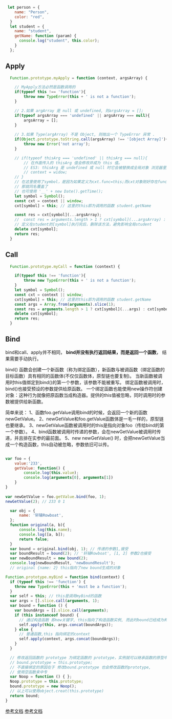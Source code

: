 
```js
 let person = {
    name: "Person",
    color: "red",
  }
  let student = {
    name: "student",
    getName: function (param) {
      console.log("student", this.color);
    }
  };
```

## Apply
```js
  Function.prototype.myApply = function (context, argsArray) {

    // MyApply方法必然是函数调用的
    if(typeof this !== 'function'){
        throw new TypeError(this + ' is not a function');
    }

    // 2.如果 argArray 是 null 或 undefined, 则argsArray = [];
    if(typeof argsArray === 'undefined' || argsArray === null){
        argsArray = [];
    }
    
    // 3.如果 Type(argArray) 不是 Object, 则抛出一个 TypeError 异常 .
    if(Object.prototype.toString.call(argsArray) !== '[object Array]'){
        throw new Error('not array');
    }

    // if(typeof thisArg === 'undefined' || thisArg === null){
        // 在外面传入的 thisArg 值会修改并成为 this 值。
        // ES3: thisArg 是 undefined 或 null 时它会被替换成全局对象 浏览器里是window
        // context = widow;
    // }
    // 在这里使用了symbol，是因为如果定义为cxt.func=this;而cxt对象刚好存在func方法，
    // 那就同名覆盖了
    // 也可使用 '__' + new Date().getTime();
    let symbol = Symbol();
    const cxt = context || window;
    cxt[symbol] = this; // 这里的this即为调用的函数 student.getName

    const res = cxt[symbol](...argsArray);
    //  const res = arguments.length > 1 ? cxt[symbol](...argsArray) : cxt[symbol]();
    // 定义在student的[symbol]执行完后，删除该方法，避免影响全局student
    delete cxt[symbol];
    return res;
  }

```

## Call

```js
  Function.prototype.myCall = function (context) {

    if(typeof this !== 'function'){
        throw new TypeError(this + ' is not a function');
    }
    let symbol = Symbol();
    const cxt = context || window;
    cxt[symbol] = this; // 这里的this即为调用的函数 student.getName
    const args = Array.from(arguments).slice(1);
    const res = arguments.length > 1 ? cxt[symbol](...args) : cxt[symbol]();
    delete cxt[symbol];
    return res;
  }

```


## Bind

 bind和call、apply并不相同，
 **bind并没有执行返回结果，而是返回一个函数**，
 结果需要手动执行。


bind() 函数会创建一个新函数（称为绑定函数），新函数与被调函数（绑定函数的目标函数）具有相同的函数体(不仅仅函数体，原型链也要复制)。
当新函数被调用时this值绑定到bind()的第一个参数，该参数不能被重写。
绑定函数被调用时，bind()也接受预设的参数提供给原函数。
一个绑定函数也能使用new操作符创建对象：这种行为就像把原函数当成构造器。提供的this值被忽略，同时调用时的参数被提供给新函数。

简单来说：
1、函数foo.getValue调用bind的时候，会返回一个新的函数newGetValue。
2、newGetValue和foo.getValue函数体是一毛一样的，原型链也要继承。
3、newGetValue函数被调用时的this是指向对象foo（传给bind的第一个参数）。
4、bind函数被调用时传递的参数，会在newGetValue被调用时传递，并且排在实参的最前面。
5、new newGetValue() 时，会把newGetValue当成一个构造函数，this自动被忽略，参数依旧可以传。

```js

var foo = {
    value:'233',
    getValue: function() {
        console.log(this.value);
        console.log(arguments[0], arguments[1])
    }
}
 
var newGetValue = foo.getValue.bind(foo, 1);
newGetValue(2); // 233 0 1

```


```js
  var obj = {
      name: '轩辕Rowboat',
  };
  function original(a, b){
      console.log(this.name);
      console.log([a, b]);
      return false;
  }
  var bound = original.bind(obj, 1); // 传递的参数1,接受
  var boundResult = bound(2); // '轩辕Rowboat', [1, 2] 参数2也接受
  var newBoundResult = new bound(2); 
  console.log(newBoundResult, 'newBoundResult'); 
  // original {name: 2} this指向了new bound生成的对象
```
```js
Function.prototype.myBind = function bind(context) {
  if (typeof this !== 'function') {
    throw new TypeError(this + 'must be a function');
  }
  var self = this; // this是调用myBind的函数
  var args = [].slice.call(arguments, 1);
  var bound = function () {
    var boundArgs = [].slice.call(arguments);
    if (this instanceof bound) {
      // 通过构造函数 即new关键字, this指向了构造函数实例, 而此时bound已经成为构造函数
      self.apply(this, args.concat(boundArgs));
    } else {
      // 普通函数,this 指向绑定的context
      self.apply(context, args.concat(boundArgs));
    }
  }

  // 修改返回函数的 prototype 为绑定函数的 prototype，实例就可以继承函数的原型中的值
  // bound.prototype = this.prototype;
  // 不直接绑定的原因在于 修改bound.prototype 也会修改函数的prototype, 
  // 使用空函数来中专
  var Noop = function () { };
  Noop.prototype = this.prototype;
  bound.prototype = new Noop();
  // 以上可以使用object.creat(this.prototype)
  return bound;
}
```


[参考文档](https://segmentfault.com/a/1190000017091983)
[参考文档](https://blog.csdn.net/smallsun_229/article/details/80298147)

